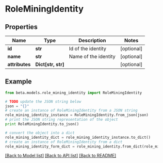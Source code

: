 # RoleMiningIdentity


## Properties
Name | Type | Description | Notes
------------ | ------------- | ------------- | -------------
**id** | **str** | Id of the identity | [optional] 
**name** | **str** | Name of the identity | [optional] 
**attributes** | **Dict[str, str]** |  | [optional] 

## Example

```python
from beta.models.role_mining_identity import RoleMiningIdentity

# TODO update the JSON string below
json = "{}"
# create an instance of RoleMiningIdentity from a JSON string
role_mining_identity_instance = RoleMiningIdentity.from_json(json)
# print the JSON string representation of the object
print RoleMiningIdentity.to_json()

# convert the object into a dict
role_mining_identity_dict = role_mining_identity_instance.to_dict()
# create an instance of RoleMiningIdentity from a dict
role_mining_identity_form_dict = role_mining_identity.from_dict(role_mining_identity_dict)
```
[[Back to Model list]](../README.md#documentation-for-models) [[Back to API list]](../README.md#documentation-for-api-endpoints) [[Back to README]](../README.md)


